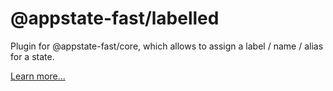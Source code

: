 # @appstate-fast/labelled


Plugin for @appstate-fast/core, which allows to assign a label / name / alias for a state.

[Learn more...](https://vue3.dev/docs/extensions-labelled)


